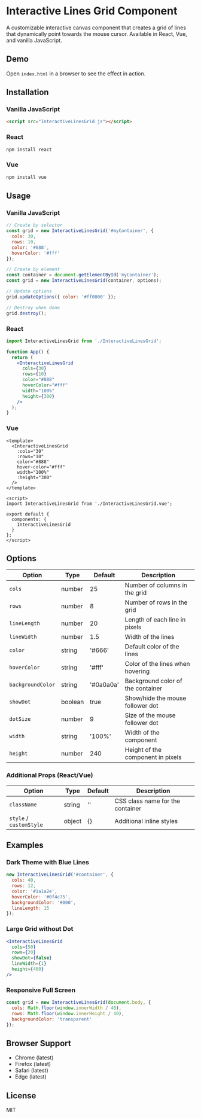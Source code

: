 # Interactive Lines Grid Component

A customizable interactive canvas component that creates a grid of lines that dynamically point towards the mouse cursor. Available in React, Vue, and vanilla JavaScript.

## Demo

Open `index.html` in a browser to see the effect in action.

## Installation

### Vanilla JavaScript
```html
<script src="InteractiveLinesGrid.js"></script>
```

### React
```bash
npm install react
```

### Vue
```bash
npm install vue
```

## Usage

### Vanilla JavaScript
```javascript
// Create by selector
const grid = new InteractiveLinesGrid('#myContainer', {
  cols: 30,
  rows: 10,
  color: '#888',
  hoverColor: '#fff'
});

// Create by element
const container = document.getElementById('myContainer');
const grid = new InteractiveLinesGrid(container, options);

// Update options
grid.updateOptions({ color: '#ff0000' });

// Destroy when done
grid.destroy();
```

### React
```jsx
import InteractiveLinesGrid from './InteractiveLinesGrid';

function App() {
  return (
    <InteractiveLinesGrid
      cols={30}
      rows={10}
      color="#888"
      hoverColor="#fff"
      width="100%"
      height={300}
    />
  );
}
```

### Vue
```vue
<template>
  <InteractiveLinesGrid
    :cols="30"
    :rows="10"
    color="#888"
    hover-color="#fff"
    width="100%"
    :height="300"
  />
</template>

<script>
import InteractiveLinesGrid from './InteractiveLinesGrid.vue';

export default {
  components: {
    InteractiveLinesGrid
  }
};
</script>
```

## Options

| Option | Type | Default | Description |
|--------|------|---------|-------------|
| `cols` | number | 25 | Number of columns in the grid |
| `rows` | number | 8 | Number of rows in the grid |
| `lineLength` | number | 20 | Length of each line in pixels |
| `lineWidth` | number | 1.5 | Width of the lines |
| `color` | string | '#666' | Default color of the lines |
| `hoverColor` | string | '#fff' | Color of the lines when hovering |
| `backgroundColor` | string | '#0a0a0a' | Background color of the container |
| `showDot` | boolean | true | Show/hide the mouse follower dot |
| `dotSize` | number | 9 | Size of the mouse follower dot |
| `width` | string | '100%' | Width of the component |
| `height` | number | 240 | Height of the component in pixels |

### Additional Props (React/Vue)
| Option | Type | Default | Description |
|--------|------|---------|-------------|
| `className` | string | '' | CSS class name for the container |
| `style` / `customStyle` | object | {} | Additional inline styles |

## Examples

### Dark Theme with Blue Lines
```javascript
new InteractiveLinesGrid('#container', {
  cols: 40,
  rows: 12,
  color: '#1a1a2e',
  hoverColor: '#0f4c75',
  backgroundColor: '#000',
  lineLength: 15
});
```

### Large Grid without Dot
```jsx
<InteractiveLinesGrid
  cols={50}
  rows={20}
  showDot={false}
  lineWidth={1}
  height={400}
/>
```

### Responsive Full Screen
```javascript
const grid = new InteractiveLinesGrid(document.body, {
  cols: Math.floor(window.innerWidth / 40),
  rows: Math.floor(window.innerHeight / 40),
  backgroundColor: 'transparent'
});
```

## Browser Support

- Chrome (latest)
- Firefox (latest)
- Safari (latest)
- Edge (latest)

## License

MIT